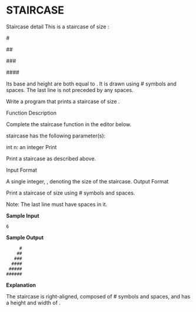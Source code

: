 # STAIRCASE
Staircase detail
This is a staircase of size :
<p>   #</p>
<p>  ##</p>
<p> ###</p>
<p>####</p>
Its base and height are both equal to . It is drawn using # symbols and spaces. The last line is not preceded by any spaces.

Write a program that prints a staircase of size .

Function Description

Complete the staircase function in the editor below.

staircase has the following parameter(s):

int n: an integer
Print

Print a staircase as described above.

Input Format

A single integer, , denoting the size of the staircase.
Output Format

Print a staircase of size  using # symbols and spaces.

Note: The last line must have  spaces in it.

<p><strong>Sample Input</p></strong>
<pre><code>6</pre></code>
<p><strong>Sample Output</p></strong>
<pre><code>     #
    ##
   ###
  ####
 #####
######</pre></code>
<p><strong>Explanation</p></strong>

The staircase is right-aligned, composed of # symbols and spaces, and has a height and width of .
